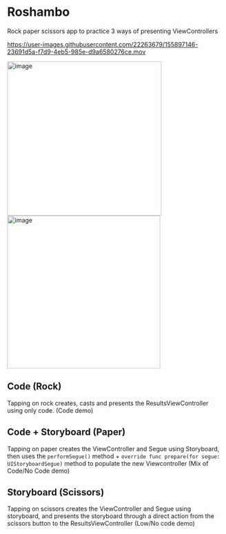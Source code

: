 # Roshambo
Rock paper scissors app to practice 3 ways of presenting ViewControllers

https://user-images.githubusercontent.com/22263679/155897146-23691d5a-f7d9-4eb5-985e-d9a6580276ce.mov

<img width="358" alt="image" src="https://user-images.githubusercontent.com/22263679/155044569-288799db-884b-41b5-b00b-bfb5b56298aa.png">
<img width="355" alt="image" src="https://user-images.githubusercontent.com/22263679/155044587-95d00e9e-1cd8-4bc3-9953-956c7aa018f4.png">


## Code (Rock)
Tapping on rock creates, casts and presents the ResultsViewController using only code. (Code demo)

## Code + Storyboard (Paper)
Tapping on paper creates the ViewController and Segue using Storyboard, then uses the `performSegue()` method + `override func prepare(for segue: UIStoryboardSegue)` method to populate the new Viewcontroller (Mix of Code/No Code demo)

## Storyboard (Scissors)
Tapping on scissors creates the ViewController and Segue using storyboard, and presents the storyboard through a direct action from the scissors button to the ResultsViewController (Low/No code demo)





